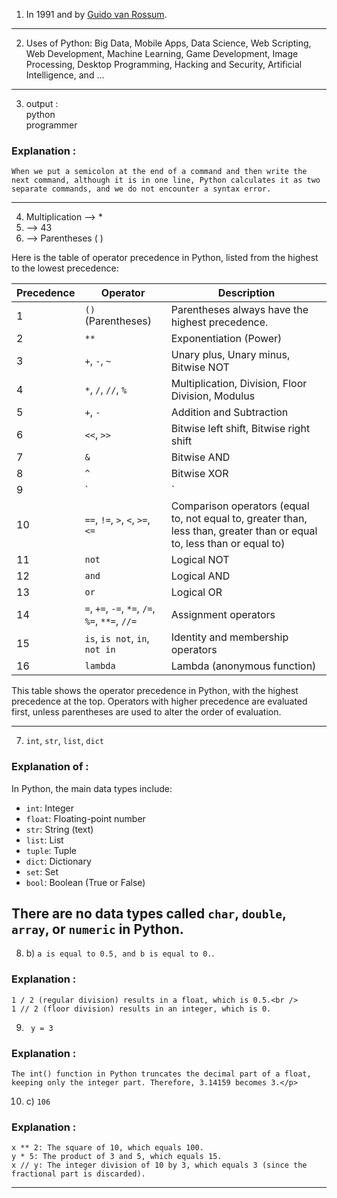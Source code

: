 1. In 1991 and by [Guido van Rossum](https://en.wikipedia.org/wiki/Guido_van_Rossum).
---
2. Uses of Python: Big Data, Mobile Apps, Data Science, Web Scripting, Web Development, Machine Learning, Game Development, Image Processing, Desktop Programming, Hacking and Security, Artificial Intelligence, and ...
---
3. output :<br />
python <br />
programmer
### Explanation :
    When we put a semicolon at the end of a command and then write the next command, although it is in one line, Python calculates it as two separate commands, and we do not encounter a syntax error.

---
4. Multiplication --> *
5. --> 43
6. --> Parentheses ( )

Here is the table of operator precedence in Python, listed from the highest to the lowest precedence:

| Precedence | Operator               | Description                                         |
|------------|------------------------|-----------------------------------------------------|
| 1          | `()` (Parentheses)      | Parentheses always have the highest precedence.     |
| 2          | `**`                    | Exponentiation (Power)                             |
| 3          | `+`, `-`, `~`           | Unary plus, Unary minus, Bitwise NOT                |
| 4          | `*`, `/`, `//`, `%`     | Multiplication, Division, Floor Division, Modulus  |
| 5          | `+`, `-`                | Addition and Subtraction                           |
| 6          | `<<`, `>>`              | Bitwise left shift, Bitwise right shift            |
| 7          | `&`                     | Bitwise AND                                        |
| 8          | `^`                     | Bitwise XOR                                        |
| 9          | `|`                     | Bitwise OR                                         |
| 10         | `==`, `!=`, `>`, `<`, `>=`, `<=` | Comparison operators (equal to, not equal to, greater than, less than, greater than or equal to, less than or equal to) |
| 11         | `not`                   | Logical NOT                                         |
| 12         | `and`                   | Logical AND                                         |
| 13         | `or`                    | Logical OR                                          |
| 14         | `=`, `+=`, `-=`, `*=`, `/=`, `%=`, `**=`, `//=` | Assignment operators                             |
| 15         | `is`, `is not`, `in`, `not in` | Identity and membership operators                |
| 16         | `lambda`                | Lambda (anonymous function)                        |

<p>This table shows the operator precedence in Python, with the highest precedence at the top. Operators with higher precedence are evaluated first, unless parentheses are used to alter the order of evaluation.</p>

---

7. `int`, `str`, `list`, `dict`

### Explanation of :
In Python, the main data types include:
- `int`: Integer
- `float`: Floating-point number
- `str`: String (text)
- `list`: List
- `tuple`: Tuple
- `dict`: Dictionary
- `set`: Set
- `bool`: Boolean (True or False)

There are no data types called `char`, `double`, `array`, or `numeric` in Python.
---
8. b) `a is equal to 0.5, and b is equal to 0.`.<br />
### Explanation :<br />
    1 / 2 (regular division) results in a float, which is 0.5.<br />
    1 // 2 (floor division) results in an integer, which is 0.

9. ` y = 3` <br />
### Explanation :
    The int() function in Python truncates the decimal part of a float, keeping only the integer part. Therefore, 3.14159 becomes 3.</p>

10. c) `106`

### Explanation :
    x ** 2: The square of 10, which equals 100.
    y * 5: The product of 3 and 5, which equals 15.
    x // y: The integer division of 10 by 3, which equals 3 (since the fractional part is discarded).
---

